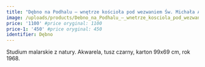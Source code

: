 ```yaml
---
title: "Dębno na Podhalu – wnętrze kościoła pod wezwaniem Św. Michała Archanioła (1968)"
image: /uploads/products/Debno_na_Podhalu_–_wnetrze_kosciola_pod_wezwaniem_sw._Michala_Archaniola_(1968).jpg
price: '1100' #price oryginal: 1100
price-1: '450' #price oryginal: 450
identifier: Dębno
---
```


Studium malarskie z natury. Akwarela, tusz czarny, karton 99x69 cm, rok 1968.